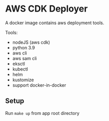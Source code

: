 # AWS CDK Deployer

A docker image contains aws deployment tools.

Tools:

* nodeJS (aws cdk)
* python 3.9
* aws cli
* aws sam cli
* eksctl
* kubectl
* helm
* kustomize
* support docker-in-docker

## Setup

Run `make up` from app root directory